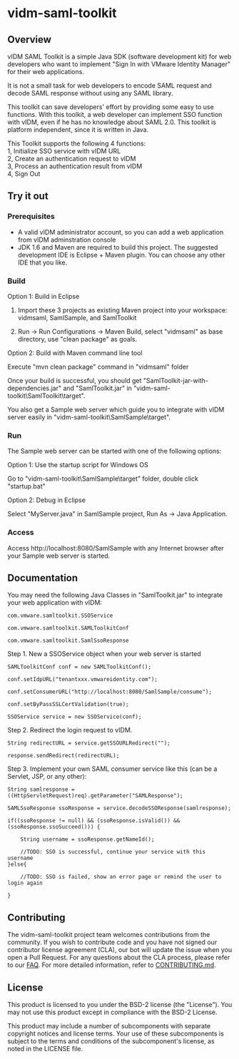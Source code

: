 
# vidm-saml-toolkit

## Overview

vIDM SAML Toolkit is a simple Java SDK (software development kit) for web developers who want to implement "Sign In with VMware Identity Manager" for their web applications. 

It is not a small task for web developers to encode SAML request and decode SAML response without using any SAML library.

This toolkit can save developers' effort by providing some easy to use functions. With this toolkit, a web developer can implement SSO function with vIDM, even if he has no knowledge about SAML 2.0. This toolkit is platform independent, since it is written in Java. 

This Toolkit supports the following 4 functions:      
1, Initialize SSO service with vIDM URL      
2, Create an authentication request to vIDM      
3, Process an authentication result from vIDM      
4, Sign Out

## Try it out

### Prerequisites

* A valid vIDM administrator account, so you can add a web application from vIDM adminstration console
* JDK 1.6 and Maven are required to build this project. The suggested development IDE is Eclipse + Maven plugin. You can choose any other IDE that you like. 

### Build

Option 1: Build in Eclipse

1. Import these 3 projects as existing Maven project into your workspace: vidmsaml, SamlSample, and SamlToolkit

2. Run -> Run Configurations -> Maven Build, select "vidmsaml" as base directory, use "clean package" as goals. 

Option 2: Build with Maven command line tool

Execute "mvn clean package" command in "vidmsaml" folder

Once your build is successful, you should get "SamlToolkit-jar-with-dependencies.jar" and "SamlToolkit.jar" in "vidm-saml-toolkit\SamlToolkit\target". 

You also get a Sample web server which guide you to integrate with vIDM server easily in "vidm-saml-toolkit\SamlSample\target".

### Run

The Sample web server can be started with one of the following options:

Option 1: Use the startup script for Windows OS 

Go to "vidm-saml-toolkit\SamlSample\target" folder, double click "startup.bat"

Option 2: Debug in Eclipse

Select "MyServer.java" in SamlSample project, Run As -> Java Application.

### Access

Access http://localhost:8080/SamlSample with any Internet browser after your Sample web server is started.

## Documentation

You may need the following Java Classes in "SamlToolkit.jar" to integrate your web application with vIDM:

    com.vmware.samltoolkit.SSOService

    com.vmware.samltoolkit.SAMLToolkitConf

    com.vmware.samltoolkit.SamlSsoResponse

Step 1. New a SSOService object when your web server is started

    SAMLToolkitConf conf = new SAMLToolkitConf();
   
    conf.setIdpURL("tenantxxx.vmwareidentity.com");
   
    conf.setConsumerURL("http://localhost:8080/SamlSample/consume");
   
    conf.setByPassSSLCertValidation(true);
   
    SSOService service = new SSOService(conf);
  
Step 2. Redirect the login request to vIDM. 
   
    String redirectURL = service.getSSOURLRedirect("");

    response.sendRedirect(redirectURL);
   
Step 3. Implement your own SAML consumer service like this (can be a Servlet, JSP, or any other):
   
	String samlresponse = ((HttpServletRequest)req).getParameter("SAMLResponse");	
		
	SAMLSsoResponse ssoResponse = service.decodeSSOResponse(samlresponse);
		
	if((ssoResponse != null) && (ssoResponse.isValid()) && (ssoResponse.ssoSucceed())) {
			   
		String username = ssoResponse.getNameId();
			   
		//TODO: SSO is successful, continue your service with this username
	}else{
		
		//TODO: SSO is failed, show an error page or remind the user to login again
		
	}


## Contributing

The vidm-saml-toolkit project team welcomes contributions from the community. If you wish to contribute code and you have not
signed our contributor license agreement (CLA), our bot will update the issue when you open a Pull Request. For any
questions about the CLA process, please refer to our [FAQ](https://cla.vmware.com/faq). For more detailed information,
refer to [CONTRIBUTING.md](CONTRIBUTING.md).

## License

This product is licensed to you under the BSD-2 license (the "License").  You may not use this product except in compliance with the BSD-2 License.

This product may include a number of subcomponents with separate copyright notices and license terms. Your use of these subcomponents is subject to the terms and conditions of the subcomponent's license, as noted in the LICENSE file.

